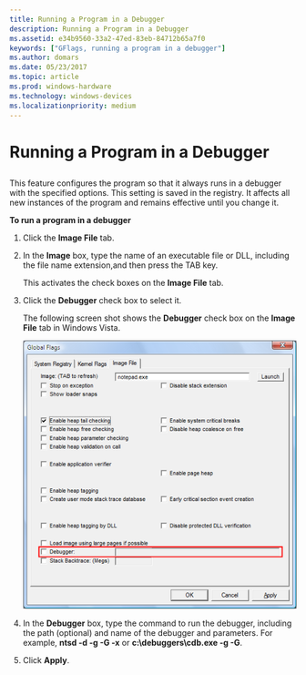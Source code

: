 ```yaml
---
title: Running a Program in a Debugger
description: Running a Program in a Debugger
ms.assetid: e34b9560-33a2-47ed-83eb-84712b65a7f0
keywords: ["GFlags, running a program in a debugger"]
ms.author: domars
ms.date: 05/23/2017
ms.topic: article
ms.prod: windows-hardware
ms.technology: windows-devices
ms.localizationpriority: medium
---
```


# Running a Program in a Debugger


## <span id="ddk_running_a_program_in_a_debugger_dtools"></span><span id="DDK_RUNNING_A_PROGRAM_IN_A_DEBUGGER_DTOOLS"></span>


This feature configures the program so that it always runs in a debugger with the specified options. This setting is saved in the registry. It affects all new instances of the program and remains effective until you change it.

**To run a program in a debugger**

1.  Click the **Image File** tab.

2.  In the **Image** box, type the name of an executable file or DLL, including the file name extension,and then press the TAB key.

    This activates the check boxes on the **Image File** tab.

3.  Click the **Debugger** check box to select it.

    The following screen shot shows the **Debugger** check box on the **Image File** tab in Windows Vista.

    ![screen shot of the debugger check box on the image file tab in windows vista ](images/gflags-debugger.png)

4.  In the **Debugger** box, type the command to run the debugger, including the path (optional) and name of the debugger and parameters. For example, **ntsd -d -g -G -x** or **c:\\debuggers\\cdb.exe -g -G**.

5.  Click **Apply**.

 

 





